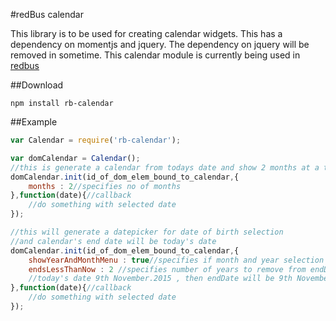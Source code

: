 #redBus calendar

This library is to be used for creating calendar widgets. This has a dependency on momentjs and jquery.
The dependency on jquery will be removed in sometime. This calendar module is currently being used in [redbus](http://www.redbus.in)

##Download

`npm install rb-calendar`


##Example

```javascript
var Calendar = require('rb-calendar');

var domCalendar = Calendar();
//this is generate a calendar from todays date and show 2 months at a time
domCalendar.init(id_of_dom_elem_bound_to_calendar,{
	months : 2//specifies no of months
},function(date){//callback
	//do something with selected date
});

//this will generate a datepicker for date of birth selection 
//and calendar's end date will be today's date
domCalendar.init(id_of_dom_elem_bound_to_calendar,{
	showYearAndMonthMenu : true//specifies if month and year selection is to be enabled
	endsLessThanNow : 2 //specifies number of years to remove from endDate from today's date default 0
	//today's date 9th November.2015 , then endDate will be 9th November , 2013
},function(date){//callback
	//do something with selected date
});
```
